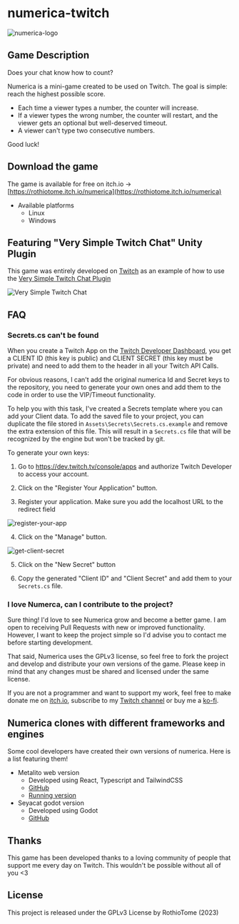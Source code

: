 # numerica-twitch

![numerica-logo](./Assets/Sprites/Title.png)

## Game Description
Does your chat know how to count?

Numerica is a mini-game created to be used on Twitch.  The goal is simple: reach the highest possible score.

- Each time a viewer types a number, the counter will increase. 
- If a viewer types the wrong number, the counter will restart, and the viewer gets an optional but well-deserved timeout.
- A viewer can't type two consecutive numbers.

Good luck!

## Download the game
The game is available for free on itch.io ->
[https://rothiotome.itch.io/numerica](https://rothiotome.itch.io/numerica)
- Available platforms
    - Linux
    - Windows

## Featuring "Very Simple Twitch Chat" Unity Plugin
This game was entirely developed on [Twitch](https://twitch.tv/RothioTome) as an example of how to use the [Very Simple Twitch Chat Plugin](https://github.com/rothiotome/very-simple-twitch-chat)

![Very Simple Twitch Chat](./.github/vstc-screenshot.png)

## FAQ
### Secrets.cs can't be found
When you create a Twitch App on the [Twitch Developer Dashboard](https://dev.twitch.tv/), you get a CLIENT ID (this key is public) and CLIENT SECRET (this key must be private) and need to add them to the header in all your Twitch API Calls.

For obvious reasons, I can't add the original numerica Id and Secret keys to the repository, you need to generate your own ones and add them to the code in order to use the VIP/Timeout functionality.

To help you with this task, I've created a Secrets template where you can add your Client data. To add the saved file to your project, you can duplicate the file stored in ``Assets\Secrets\Secrets.cs.example`` and remove the extra extension of this file. This will result in a ``Secrets.cs`` file that will be recognized by the engine but won't be tracked by git.

To generate your own keys:

1.  Go to https://dev.twitch.tv/console/apps and authorize Twitch Developer to access your account.

2.  Click on the "Register Your Application" button.

3. Register your application. Make sure you add the localhost URL to the redirect field

![register-your-app](./.github/register-your-app.png)

4. Click on the "Manage" button.

![get-client-secret](./.github/get-client-secret.png)

5. Click on the "New Secret" button

6. Copy the generated "Client ID" and "Client Secret" and add them to your ``Secrets.cs`` file.

### I love Numerca, can I contribute to the project?
Sure thing! I'd love to see Numerica grow and become a better game. I am open to receiving Pull Requests with new or improved functionality. However, I want to keep the project simple so I'd advise you to contact me before starting development.

That said, Numerica uses the GPLv3 license, so feel free to fork the project and develop and distribute your own versions of the game. Please keep in mind that any changes must be shared and licensed under the same license.

If you are not a programmer and want to support my work, feel free to make donate me on [itch.io](https://rothiotome.itch.io/numerica), subscribe to my [Twitch channel](https://twitch.tv/RothioTome) or buy me a [ko-fi](https://ko-fi.com/rothiotome).

## Numerica clones with different frameworks and engines
Some cool developers have  created their own versions of numerica. Here is a list featuring them!
- Metalito web version
  - Developed using React, Typescript and TailwindCSS
  - [GitHub](https://github.com/JavierBalonga/numerica-game)
  - [Running version](https://javierbalonga.github.io/numerica-game/)
- Seyacat godot version
  - Developed using Godot
  - [GitHub](https://github.com/seyacat/numerica-twitch-godot)

## Thanks
This game has been developed thanks to a loving community of people that support me every day on Twitch. This wouldn't be possible without all of you <3

## License
This project is released under the GPLv3 License by RothioTome (2023)